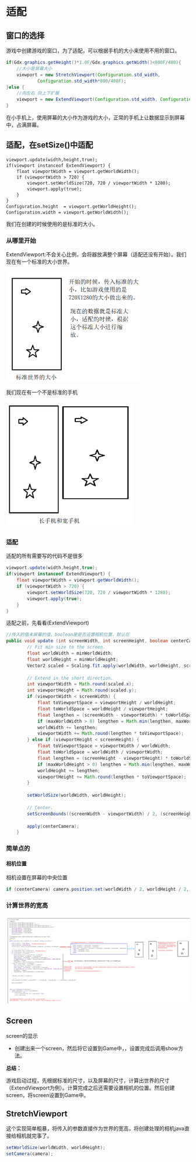 # 适配

## 窗口的选择

游戏中创建游戏的窗口，为了适配，可以根据手机的大小来使用不用的窗口。

```java
if(Gdx.graphics.getHeight()*1.0F/Gdx.graphics.getWidth()<800F/480){
    //大小是屏幕大小
    viewport = new StretchViewport(Configuration.std_width,
            Configuration.std_width*800/480F);
}else {
    //向左右 向上下扩展
    viewport = new ExtendViewport(Configuration.std_width, Configuration.std_height);
}
```

在小手机上，使用屏幕的大小作为游戏的大小，正常的手机上让数据显示到屏幕中，占满屏幕。

## 适配，在setSize()中适配

```
viewport.update(width,height,true);
if(viewport instanceof ExtendViewport) {
    float viewportWidth = viewport.getWorldWidth();
    if (viewportWidth > 720) {
        viewport.setWorldSize(720, 720 / viewportWidth * 1280);
        viewport.apply(true);
    }
}
Configuration.height  = viewport.getWorldHeight();
Configuration.width = viewport.getWorldWidth();
```

我们在创建的时候使用的是标准的大小。

### 从哪里开始

ExtendViewport:不会关心比例，会将器放满整个屏幕（适配还没有开始）。我们现在有一个标准的大小世界。

<img src="images/image-20200314154429090.png" alt="image-20200314154429090" style="zoom:50%;" />

我们现在有一个不是标准的手机

<img src="images/image-20200314154655783.png" alt="image-20200314154655783" style="zoom:50%;" />

### 适配

适配的所有需要写的代码不是很多

```java
viewport.update(width,height,true);
if(viewport instanceof ExtendViewport) {
    float viewportWidth = viewport.getWorldWidth();
    if (viewportWidth > 720) {
        viewport.setWorldSize(720, 720 / viewportWidth * 1280);
        viewport.apply(true);
    }
}
```

适配之前，先看看(ExtendViewport)

```java
//传入的值未屏幕的值，boolean是是否设置相机位置，默认在
public void update (int screenWidth, int screenHeight, boolean centerCamera) {
		// Fit min size to the screen.
		float worldWidth = minWorldWidth;
		float worldHeight = minWorldHeight;
		Vector2 scaled = Scaling.fit.apply(worldWidth, worldHeight, screenWidth, screenHeight);

		// Extend in the short direction.
		int viewportWidth = Math.round(scaled.x);
		int viewportHeight = Math.round(scaled.y);
		if (viewportWidth < screenWidth) {
			float toViewportSpace = viewportHeight / worldHeight;
			float toWorldSpace = worldHeight / viewportHeight;
			float lengthen = (screenWidth - viewportWidth) * toWorldSpace;
			if (maxWorldWidth > 0) lengthen = Math.min(lengthen, maxWorldWidth - minWorldWidth);
			worldWidth += lengthen;
			viewportWidth += Math.round(lengthen * toViewportSpace);
		} else if (viewportHeight < screenHeight) {
			float toViewportSpace = viewportWidth / worldWidth;
			float toWorldSpace = worldWidth / viewportWidth;
			float lengthen = (screenHeight - viewportHeight) * toWorldSpace;
			if (maxWorldHeight > 0) lengthen = Math.min(lengthen, maxWorldHeight - minWorldHeight);
			worldHeight += lengthen;
			viewportHeight += Math.round(lengthen * toViewportSpace);
		}

		setWorldSize(worldWidth, worldHeight);

		// Center.
		setScreenBounds((screenWidth - viewportWidth) / 2, (screenHeight - viewportHeight) / 2, viewportWidth, viewportHeight);

		apply(centerCamera);
	}

```

### 简单点的

#### 相机位置

相机设置在屏幕的中央位置

```java
if (centerCamera) camera.position.set(worldWidth / 2, worldHeight / 2, 0);
```

### 计算世界的宽高

###### ![image-20200314190938517](images/image-20200314190938517.png)

## Screen

screen的显示

- 创建出来一个screen，然后将它设置到Game中，，设置完成后调用show方法。



**总结：**

游戏启动过程，先根据标准的尺寸，以及屏幕的尺寸，计算出世界的尺寸（ExtendViewport为例）。计算完成之后还需要设置相机的位置。然后创建screen，将screen设置到Game中。





## StretchViewport

这个实现简单粗暴，将传入的参数直接作为世界的宽高，将创建处理的相机java直接给相机就完事了。

```java
setWorldSize(worldWidth, worldHeight);
setCamera(camera);
```